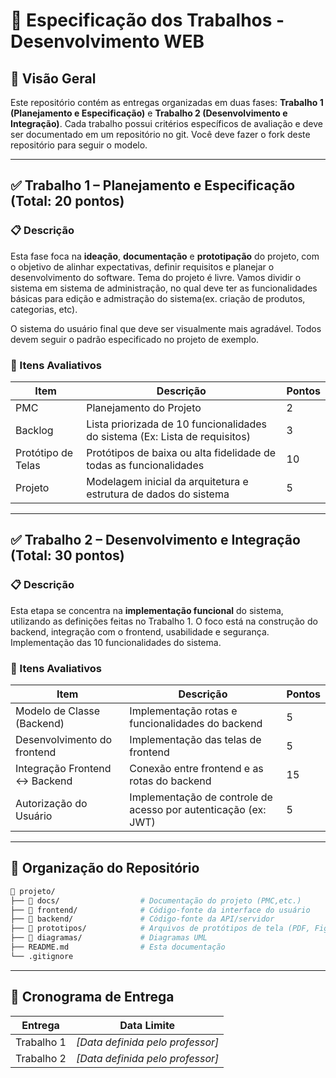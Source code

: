 # 📘 Especificação dos Trabalhos -  Desenvolvimento WEB

## 📌 Visão Geral


Este repositório contém as entregas organizadas em duas fases: **Trabalho 1 (Planejamento e Especificação)** e **Trabalho 2 (Desenvolvimento e Integração)**. Cada trabalho possui critérios específicos de avaliação e deve ser documentado em um repositório no git. Você deve fazer o fork deste repositório para seguir o modelo. 

---

## ✅ Trabalho 1 – Planejamento e Especificação (Total: 20 pontos)

### 📋 Descrição

Esta fase foca na **ideação**, **documentação** e **prototipação** do projeto, com o objetivo de alinhar expectativas, definir requisitos e planejar o desenvolvimento do software. Tema do projeto é livre. 
Vamos dividir o sistema em sistema de administração, no qual deve ter as funcionalidades básicas para edição e admistração do sistema(ex. criação de produtos, categorias, etc). 

O sistema do usuário final que deve ser visualmente mais agradável. Todos devem seguir o padrão especificado no projeto de exemplo. 

### 📂 Itens Avaliativos

| Item | Descrição | Pontos |
|------|-----------|--------|
| PMC |  Planejamento do Projeto | 2 |
| Backlog | Lista priorizada de 10 funcionalidades do sistema (Ex: Lista de requisitos) | 3 |
| Protótipo de Telas | Protótipos de baixa ou alta fidelidade de todas as funcionalidades| 10 |
| Projeto | Modelagem inicial da arquitetura e estrutura de dados  do sistema| 5 |

---

## ✅ Trabalho 2 – Desenvolvimento e Integração (Total: 30 pontos)

### 📋 Descrição

Esta etapa se concentra na **implementação funcional** do sistema, utilizando as definições feitas no Trabalho 1. O foco está na construção do backend, integração com o frontend, usabilidade e segurança. Implementação das 10 funcionalidades do sistema. 

### 📂 Itens Avaliativos

| Item | Descrição | Pontos |
|------|-----------|--------|
| Modelo de Classe (Backend) | Implementação rotas e funcionalidades do backend | 5 |
| Desenvolvimento do frontend | Implementação das telas de frontend | 5 |
| Integração Frontend ↔ Backend | Conexão entre frontend e as rotas do backend | 15 |
| Autorização do Usuário | Implementação de controle de acesso por autenticação (ex: JWT) | 5 |

---

## 📎 Organização do Repositório

```bash
📁 projeto/
├── 📁 docs/                  # Documentação do projeto (PMC,etc.)
├── 📁 frontend/              # Código-fonte da interface do usuário
├── 📁 backend/               # Código-fonte da API/servidor
├── 📁 prototipos/            # Arquivos de protótipos de tela (PDF, Figma, imagens)
├── 📁 diagramas/             # Diagramas UML
├── README.md                # Esta documentação
└── .gitignore
```

---

## 📅 Cronograma de Entrega

| Entrega | Data Limite |
|--------|-------------|
| Trabalho 1 | _[Data definida pelo professor]_ |
| Trabalho 2 | _[Data definida pelo professor]_ |
